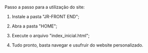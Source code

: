 Passo a passo para a utilização do site:

1. Instale a pasta "JR-FRONT END";

2. Abra a pasta "HOME";

3. Execute o arquivo "index_inicial.html";

4. Tudo pronto, basta navegar e usufruir do website personalizado.
